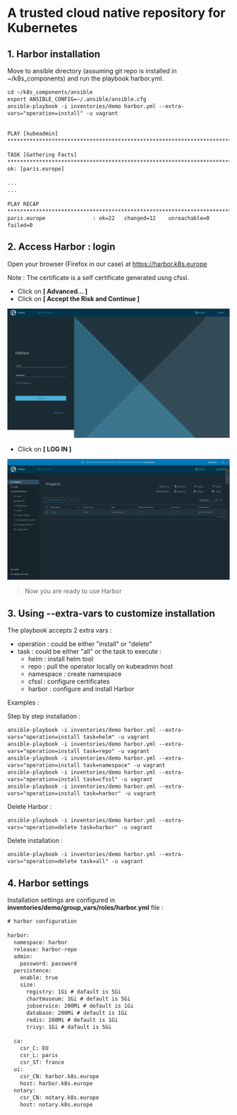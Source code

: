 # A trusted cloud native repository for Kubernetes
## 1. Harbor installation
Move to ansible directory (assuming git repo is installed in ~/k8s_components) and run the playbook harbor.yml.
```
cd ~/k8s_components/ansible
export ANSIBLE_CONFIG=~/.ansible/ansible.cfg
ansible-playbook -i inventories/demo harbor.yml --extra-vars="operation=install" -u vagrant
```
```

PLAY [kubeadmin] ********************************************************************************

TASK [Gathering Facts] **************************************************************************
ok: [paris.europe]

...
...

PLAY RECAP **************************************************************************************
paris.europe               : ok=22   changed=12    unreachable=0    failed=0   

```
## 2. Access Harbor : login

Open your browser (Firefox in our case) at https://harbor.k8s.europe 

Note : The certificate is a self certificate generated usng cfssl. 

- Click on **[ Advanced... ]** 
- Click on **[ Accept the Risk and Continue ]**

![Harbor login](images/harbor-login.png)

- Click on **[ LOG IN ]** 

![Harbor homepage](images/harbor-homepage.png)

> Now you are ready to use Harbor

## 3. Using --extra-vars to customize installation
The playbook accepts 2 extra vars :
- operation : could be either "install" or "delete"
- task : could be either "all" or the task to execute :
    - helm : install helm tool
    - repo : pull the operator locally on kubeadmin host
    - namespace : create namespace
    - cfssl : configure certificates
    - harbor : configure and install Harbor

Examples :

Step by step installation :
```
ansible-playbook -i inventories/demo harbor.yml --extra-vars="operation=install task=helm" -u vagrant
ansible-playbook -i inventories/demo harbor.yml --extra-vars="operation=install task=repo" -u vagrant
ansible-playbook -i inventories/demo harbor.yml --extra-vars="operation=install task=namespace" -u vagrant
ansible-playbook -i inventories/demo harbor.yml --extra-vars="operation=install task=cfssl" -u vagrant
ansible-playbook -i inventories/demo harbor.yml --extra-vars="operation=install task=harbor" -u vagrant
```
Delete Harbor :
```
ansible-playbook -i inventories/demo harbor.yml --extra-vars="operation=delete task=harbor" -u vagrant
```
Delete installation :
```
ansible-playbook -i inventories/demo harbor.yml --extra-vars="operation=delete task=all" -u vagrant
```
## 4. Harbor settings
Installation settings are configured in **inventories/demo/group_vars/roles/harbor.yml** file :

```
# harbor configuration

harbor:
  namespace: harbor
  release: harbor-repo
  admin:
    password: password
  persistence:
    enable: true
    size:
      registry: 1Gi # dafault is 5Gi
      chartmuseum: 1Gi # default is 5Gi
      jobservice: 200Mi # default is 1Gi
      database: 200Mi # default is 1Gi
      redis: 200Mi # default is 1Gi
      trivy: 1Gi # dafault is 5Gi

  ca:
    csr_C: EU
    csr_L: paris
    csr_ST: france
  ui:
    csr_CN: harbor.k8s.europe
    host: harbor.k8s.europe
  notary:
    csr_CN: notary.k8s.europe
    host: notary.k8s.europe
```

